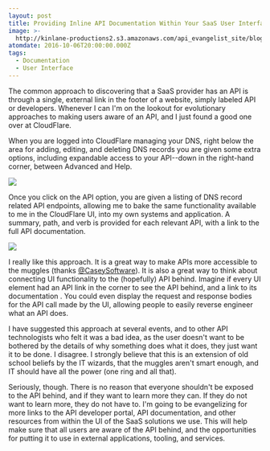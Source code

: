 ```yaml
---
layout: post
title: Providing Inline API Documentation Within Your SaaS User Interface
image: >-
  http://kinlane-productions2.s3.amazonaws.com/api_evangelist_site/blog/cloudflare_dns_api_inline_1.png
atomdate: 2016-10-06T20:00:00.000Z
tags:
  - Documentation
  - User Interface
---
```

The common approach to discovering that a SaaS provider has an API is through a single, external link in the footer of a website, simply labeled API or developers. Whenever I can I'm on the lookout for evolutionary approaches to making users aware of an API, and I just found a good one over at CloudFlare.

When you are logged into CloudFlare managing your DNS, right below the area for adding, editing, and deleting DNS records you are given some extra options, including expandable access to your API--down in the right-hand corner, between Advanced and Help.

![](http://kinlane-productions2.s3.amazonaws.com/api_evangelist_site/blog/cloudflare_dns_api_inline_1.png)

Once you click on the API option, you are given a listing of DNS record related API endpoints, allowing me to bake the same functionality available to me in the CloudFlare UI, into my own systems and application. A summary, path, and verb is provided for each relevant API, with a link to the full API documentation.

![](https://s3.amazonaws.com/kinlane-productions2/api-evangelist-site/blog/cloudflare-dns-api-inline-2.png)

I really like this approach. It is a great way to make APIs more accessible to the muggles (thanks [@CaseySoftware](https://twitter.com/CaseySoftware)). It is also a great way to think about connecting UI functionality to the (hopefully) API behind. Imagine if every UI element had an API link in the corner to see the API behind, and a link to its documentation . You could even display the request and response bodies for the API call made by the UI, allowing people to easily reverse engineer what an API does. 

I have suggested this approach at several events, and to other API technologists who felt it was a bad idea, as the user doesn't want to be bothered by the details of why something does what it does, they just want it to be done. I disagree. I strongly believe that this is an extension of old school beliefs by the IT wizards, that the muggles aren't smart enough, and IT should have all the power (one ring and all that).

Seriously, though. There is no reason that everyone shouldn't be exposed to the API behind, and if they want to learn more they can. If they do not want to learn more, they do not have to. I'm going to be evangelizing for more links to the API developer portal, API documentation, and other resources from within the UI of the SaaS solutions we use. This will help make sure that all users are aware of the API behind, and the opportunities for putting it to use in external applications, tooling, and services.